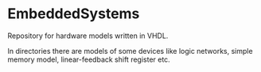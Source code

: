 # EmbeddedSystems

Repository for hardware models written in VHDL.

In directories there are models of some devices like logic networks, simple memory model, linear-feedback shift register etc.
